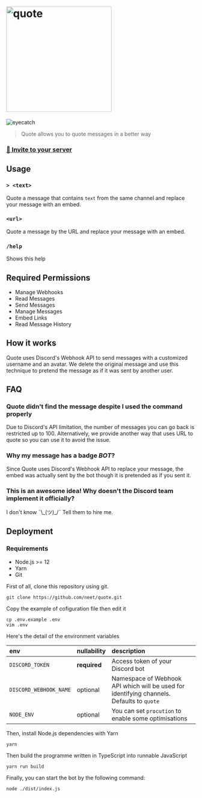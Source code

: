 # <img alt="quote" src="https://i.imgur.com/iqDW7gp.png" width="280px" />

![eyecatch](https://i.imgur.com/dlglta1.png)

> Quote allows you to quote messages in a better way


### **[🎫 Invite to your server](https://discordapp.com/oauth2/authorize?client_id=678185722473349120&scope=bot&permissions=536964096)**

## Usage

### `> <text>`

Quote a message that contains `text` from the same channel and replace your message with an embed.

### `<url>`

Quote a message by the URL and replace your message with an embed.

### `/help`

Shows this help

## Required Permissions
- Manage Webhooks
- Read Messages
- Send Messages
- Manage Messages
- Embed Links
- Read Message History

## How it works

Quote uses Discord's Webhook API to send messages with a customized username and an avatar. We delete the original message and use this technique to pretend the message as if it was sent by another user.

## FAQ

### Quote didn't find the message despite I used the command properly

Due to Discord's API limitation, the number of messages you can go back is restricted up to 100. Alternatively, we provide another way that uses URL to quote so you can use it to avoid the issue.

### Why my message has a badge _BOT_?

Since Quote uses Discord's Webhook API to replace your message, the embed was actually sent by the bot though it is pretended as if you sent it.

### This is an awesome idea! Why doesn't the Discord team implement it officially?

I don't know ¯\\\_(ツ)\_/¯ Tell them to hire me.

## Deployment
### Requirements
 - Node.js >= 12
 - Yarn
 - Git

First of all, clone this repository using git.

```
git clone https://github.com/neet/quote.git
```

Copy the example of cofiguration file then edit it

```
cp .env.example .env
vim .env
```

Here's the detail of the environment variables

| env | nullability | description |
| :-  | :- | :- |
| `DISCORD_TOKEN` | **required** | Access token of your Discord bot |
| `DISCORD_WEBHOOK_NAME` | optional | Namespace of Webhook API which will be used for identifying channels. Defaults to `quote` |
| `NODE_ENV` | optional | You can set `procution` to enable some optimisations | 

Then, install Node.js dependencies with Yarn

```
yarn
```

Then build the programme written in TypeScript into runnable JavaScript

```
yarn run build
```

Finally, you can start the bot by the following command:

```
node ./dist/index.js
```

